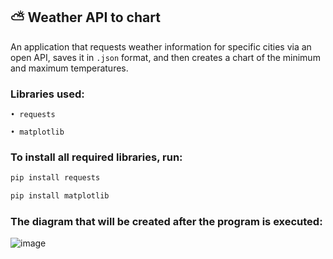 ## ⛅ Weather API to chart

An application that requests weather information for specific cities via an open API, saves it in `.json` format, and then creates a chart of the minimum and maximum temperatures.

### Libraries used:

    • requests

    • matplotlib

### To install all required libraries, run:

```bash
pip install requests

pip install matplotlib
```

### The diagram that will be created after the program is executed:
![image](https://github.com/user-attachments/assets/387422c6-4c0c-489c-a4f8-e3065bfb0d2f)
